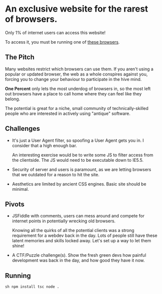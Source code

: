 # An exclusive website for the rarest of browsers.

Only 1% of internet users can access this website!

To access it, you must be running one of [these browsers](https://browserl.ist/?q=%3C+0.01%25).

## The Pitch

Many websites restrict which browsers can use them. If you aren't using a popular or updated browser, the web as a whole conspires against you, forcing you to change your behaviour to participate in the hive mind.

**One Percent** only lets the most underdog of browsers in, so the most left out browsers have a place to call home where they can feel like they belong.

The potential is great for a niche, small community of technically-skilled people who are interested in actively using "antique" software.

## Challenges

- It's just a User Agent filter, so spoofing a User Agent gets you in. I consider that a high enough bar.

  An interesting exercise would be to write some JS to filter access from the clientside. The JS would need to be executable down to IE5.5.

- Security of server and users is paramount, as we are letting browsers that we outdated for a reason to hit the site.

- Aesthetics are limited by ancient CSS engines. Basic site should be minimal.

## Pivots

- JSFiddle with comments, users can mess around and compete for internet points in potentially wrecking old browsers.

  Knowing all the quirks of all the potential clients was a strong requirement for a webdev back in the day. Lots of people still have these latent memories and skills locked away. Let's set up a way to let them shine!

- A CTF/Puzzle challenge(s). Show the fresh green devs how painful development was back in the day, and how good they have it now.

## Running

``sh
npm install
tsc
node .
``
